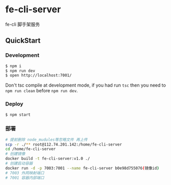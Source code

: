 # fe-cli-server

fe-cli 脚手架服务

## QuickStart

### Development

```bash
$ npm i
$ npm run dev
$ open http://localhost:7001/
```

Don't tsc compile at development mode, if you had run `tsc` then you need to `npm run clean` before `npm run dev`.

### Deploy

```bash
$ npm start
```

### 部署

```bash
# 提前删除 node_mudules等忽略文件 再上传
scp -r ./** root@112.74.201.142:/home/fe-cli-server
cd /home/fe-cli-server
# 创建镜像
docker build -t fe-cli-server:v1.0 ./
# 创建启动容器
docker run -d -p 7003:7001 --name fe-cli-server b0e98d755076(镜像id)
# 7003 外网映射端口
# 7001 容器内部端口
```
